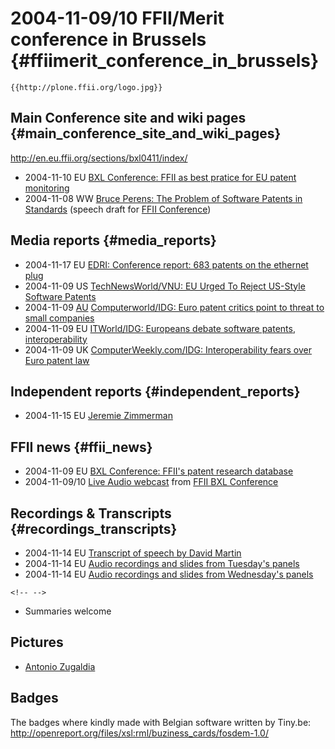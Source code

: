 # 2004-11-09/10 FFII/Merit conference in Brussels {#ffiimerit_conference_in_brussels}

```{=mediawiki}
{{http://plone.ffii.org/logo.jpg}}
```
## Main Conference site and wiki pages {#main_conference_site_and_wiki_pages}

<http://en.eu.ffii.org/sections/bxl0411/index/>

-   2004-11-10 EU [ BXL Conference: FFII as best pratice for EU patent
    monitoring](BxlConfMonitor041110En "wikilink")
-   2004-11-08 WW [Bruce Perens: The Problem of Software Patents in
    Standards](http://perens.com/Articles/PatentFarming.html "wikilink")
    (speech draft for [FFII
    Conference](http://eu.ffii.org/sections/bxl0411/ "wikilink"))

## Media reports {#media_reports}

-   2004-11-17 EU [EDRI: Conference report: 683 patents on the ethernet
    plug](http://www.edri.org/edrigram/number2.22/conference "wikilink")
-   2004-11-09 US [TechNewsWorld/VNU: EU Urged To Reject US-Style
    Software
    Patents](http://www.technewsworld.com/story/software/europe-software-patents-osrm-37951.html "wikilink")
-   2004-11-09 [ AU](FfiiAuEn "wikilink") [Computerworld/IDG: Euro
    patent critics point to threat to small
    companies](http://www.computerworld.com.au/index.php/id;1127306345;fp;16;fpid;0 "wikilink")
-   2004-11-09 EU [ITWorld/IDG: Europeans debate software patents,
    interoperability](http://www.itworld.com/Man/2687/041109eupatent/ "wikilink")
-   2004-11-09 UK [ComputerWeekly.com/IDG: Interoperability fears over
    Euro patent
    law](http://www.computerweekly.com/articles/article.asp?liArticleID=134940&liArticleTypeID=1&liCategoryID=2&liChannelID=28&liFlavourID=1&sSearch=&nPage=1 "wikilink")

## Independent reports {#independent_reports}

-   2004-11-15 EU [Jeremie
    Zimmerman](http://soufron.free.fr/soufron-spip/article.php3?id_article=70 "wikilink")

## FFII news {#ffii_news}

-   2004-11-09 EU [ BXL Conference: FFII\'s patent research
    database](BxlconfGauss041110En "wikilink")
-   2004-11-09/10 [Live Audio webcast](http://tv.ffii.org "wikilink")
    from [FFII BXL
    Conference](http://en.eu.ffii.org/sections/bxl0411/index/ "wikilink")

## Recordings & Transcripts {#recordings_transcripts}

-   2004-11-14 EU [ Transcript of speech by David
    Martin](Martin041109En "wikilink")
-   2004-11-14 EU [Audio recordings and slides from Tuesday\'s
    panels](http://www.ffii.org/~jmaebe/conf0411/tue/ "wikilink")
-   2004-11-14 EU [Audio recordings and slides from Wednesday\'s
    panels](http://www.ffii.org/~jmaebe/conf0411/wed/ "wikilink")

```{=html}
<!-- -->
```
-   Summaries welcome

## Pictures

-   [Antonio
    Zugaldia](http://www.zugaldia.org/antonio/gallery/view_album.php?set_albumName=brussels2&page=1 "wikilink")

## Badges

The badges where kindly made with Belgian software written by Tiny.be:
<http://openreport.org/files/xsl:rml/buziness_cards/fosdem-1.0/>
